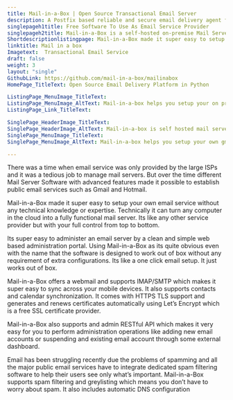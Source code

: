 ```yaml
---
title: Mail-in-a-Box | Open Source Transactional Email Server
description: A Postfix based reliable and secure email delivery agent for hosting your own email server without any complexities. Supports IMAP to sync mail with your phone.
singlepageh1title: Free Software To Use As Email Service Provider
singlepageh2title: Mail-in-a-Box is a self-hosted on-premise Mail Server Software. Setup your own email service with no technical expertise like making your own Gmail.
Shortdescriptionlistingpage: Mail-in-a-Box made it super easy to setup your own email service without any technical knowledge or expertise. Technically it can turn any computer in the cloud into a fully functional mail server. Its like any other service provider but with your full control from top to bottom.
linktitle: Mail in a box
Imagetext:  Transactional Email Service
draft: false
weight: 3
layout: "single"
GithubLink: https://github.com/mail-in-a-box/mailinabox
HomePage_TitleText: Open Source Email Delivery Platform in Python

ListingPage_MenuImage_TitleText: 
ListingPage_MenuImage_AltText: Mail-in-a-box helps you setup your on premises Gmail like solution.
ListingPage_Link_TitleText: 

SinglePage_HeaderImage_TitleText: 
SinglePage_HeaderImage_AltText: Mail-in-a-box is self hosted mail server
SinglePage_MenuImage_TitleText: 
SinglePage_MenuImage_AltText: Mail-in-a-box helps you setup your own gmail

---
```


There was a time when email service was only provided by the large ISPs and it was a tedious job to manage mail servers. But over the time different Mail Server Software with advanced features made it possible to establish public email services such as Gmail and Hotmail.

Mail-in-a-Box made it super easy to setup your own email service without any technical knowledge or expertise. Technically it can turn any computer in the cloud into a fully functional mail server. Its like any other service provider but with your full control from top to bottom.

Its super easy to administer an email server by a clean and simple web based administration portal. Using Mail-in-a-Box as its quite obvious even with the name that the software is designed to work out of box without any requirement of extra configurations. Its like a one click email setup. It just works out of box.

Mail-in-a-Box offers a webmail and supports IMAP/SMTP which makes it super easy to sync across your mobile devices. It also supports contacts and calendar synchronization. It comes with HTTPS TLS support and generates and renews certificates automatically using Let’s Encrypt which is a free SSL certificate provider.

Mail-in-a-Box also supports and admin RESTful API which makes it very easy for you to perform administration operations like adding new email accounts or suspending and existing email account through some external dashboard.

Email has been struggling recently due the problems of spamming and all the major public email services have to integrate dedicated spam filtering software to help their users see only what’s important. Mail-in-a-Box supports spam filtering and greylisting which means you don’t have to worry about spam. It also includes automatic DNS configuration